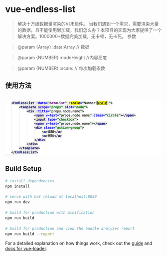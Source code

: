 # vue-endless-list
> 解决十万级数据量渲染的VUE组件。
> 当我们遇到一个需求，需要渲染大量的数据，且不能使用懒加载，我们怎么办？本项目的实现为大家提供了一个解决方案。1000000+数据完美加载，无卡顿，无卡死。
> 参数

>  @param {Array}     :data:Array // 数据

>  @param {NUMBER}    :nodeHeight  //内容高度

>  @param {NUMBER}    :scale:      // 每次加载条数

## 使用方法
   ![image](https://github.com/atoanofish/vue-endless-list/blob/master/src/assets/demo.png)
## Build Setup

``` bash
# install dependencies
npm install

# serve with hot reload at localhost:8080
npm run dev

# build for production with minification
npm run build

# build for production and view the bundle analyzer report
npm run build --report
```

For a detailed explanation on how things work, check out the [guide](http://vuejs-templates.github.io/webpack/) and [docs for vue-loader](http://vuejs.github.io/vue-loader).

